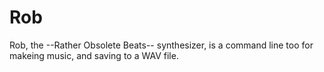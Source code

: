 # Rob
Rob, the --Rather Obsolete Beats-- synthesizer,  is a command line too for makeing music, and saving to a WAV file.

